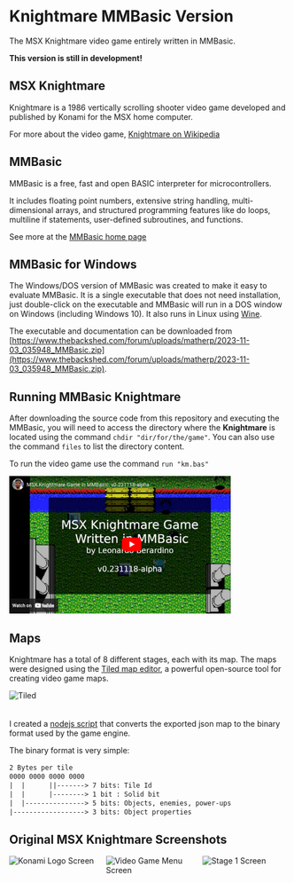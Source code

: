 # Knightmare MMBasic Version

The MSX Knightmare video game entirely written in MMBasic.

**This version is still in development!**

## MSX Knightmare

Knightmare is a 1986 vertically scrolling shooter video game developed and published by Konami for the MSX home computer.

For more about the video game, [Knightmare on Wikipedia](https://en.wikipedia.org/wiki/Knightmare_(1986_video_game))

## MMBasic

MMBasic is a free, fast and open BASIC interpreter for microcontrollers.

It includes floating point numbers, extensive string handling, multi-dimensional arrays, and structured programming features like do loops, multiline if statements, user-defined subroutines, and functions.

See more at the [MMBasic home page](https://mmbasic.com/)

## MMBasic for Windows

The Windows/DOS version of MMBasic was created to make it easy to evaluate MMBasic. It is a single executable that does not need installation, just double-click on the executable and MMBasic will run in a DOS window on Windows (including Windows 10). It also runs in Linux using [Wine](https://www.winehq.org/).

The executable and documentation can be downloaded from [https://www.thebackshed.com/forum/uploads/matherp/2023-11-03_035948_MMBasic.zip](https://www.thebackshed.com/forum/uploads/matherp/2023-11-03_035948_MMBasic.zip).

## Running MMBasic Knightmare

After downloading the source code from this repository and executing the MMBasic, you will need to access the directory where the **Knightmare** is located using the command ```chdir "dir/for/the/game"```. You can also use the command ```files``` to list the directory content.

To run the video game use the command ```run "km.bas"```

[<img src="images/thumbnail-small.png" width="400px" />](https://youtube.com/playlist?list=PLpx1nOk-DRHy_u9RyLZ5AYdjwFX-UcOje&si=Dn6mccseqbJvQ2Kn "MMBasic Knightmare")

## Maps

Knightmare has a total of 8 different stages, each with its map. The maps were designed using the [Tiled map editor](https://www.mapeditor.org/), a powerful open-source tool for creating video game maps.

<image alt="Tiled" src="images/tiled.png" width="600px" style="margin-bottom: 20px;"/>

I created a [nodejs script](/blob/main/dev/map_converter.js) that converts the exported json map to the binary format used by the game engine.

The binary format is very simple:

```
2 Bytes per tile
0000 0000 0000 0000
|  |      ||-------> 7 bits: Tile Id
|  |      |--------> 1 bit : Solid bit
|  |---------------> 5 bits: Objects, enemies, power-ups
|------------------> 3 bits: Object properties
```

## Original MSX Knightmare Screenshots

<div style="display: flex; gap: 20px;">
    <image alt="Konami Logo Screen" src="images/screen01.png" width="250px"/>
    <image alt="Video Game Menu Screen" src="images/screen02.png" width="250px"/>
    <image alt="Stage 1 Screen" src="images/screen03.png" width="250px"/>
</div>
